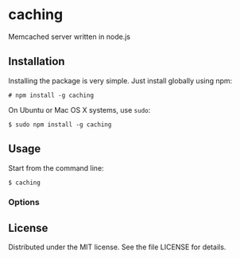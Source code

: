 # caching

Memcached server written in node.js

## Installation

Installing the package is very simple. Just install globally using npm:

    # npm install -g caching

On Ubuntu or Mac OS X systems, use `sudo`:

    $ sudo npm install -g caching

## Usage

Start from the command line:

    $ caching

### Options

## License

Distributed under the MIT license. See the file LICENSE for details.

